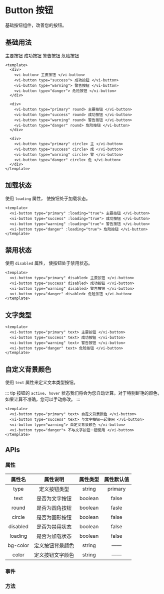 
# Button 按钮

基础按钮组件，改善您的按钮。

## 基础用法

<div>
  <vi-button> 主要按钮 </vi-button>
  <vi-button type="success"> 成功按钮 </vi-button>
  <vi-button type="warning"> 警告按钮 </vi-button>
  <vi-button type="danger"> 危险按钮 </vi-button>
  <!-- <vi-icon name="loading" /> -->
</div>
<!-- 
<div>
  <vi-button type="primary" round> 主要按钮 </vi-button>
  <vi-button type="success" round> 成功按钮 </vi-button>
  <vi-button type="warning" round> 警告按钮 </vi-button>
  <vi-button type="danger" round> 危险按钮 </vi-button>
</div>

<div>
  <vi-button type="primary" circle> 主 </vi-button>
  <vi-button type="success" circle> 成 </vi-button>
  <vi-button type="warning" circle> 警 </vi-button>
  <vi-button type="danger" circle> 危 </vi-button>
</div> -->

```vue
<template>
  <div>
    <vi-button> 主要按钮 </vi-button>
    <vi-button type="success"> 成功按钮 </vi-button>
    <vi-button type="warning"> 警告按钮 </vi-button>
    <vi-button type="danger"> 危险按钮 </vi-button>
  </div>

  <div>
    <vi-button type="primary" round> 主要按钮 </vi-button>
    <vi-button type="success" round> 成功按钮 </vi-button>
    <vi-button type="warning" round> 警告按钮 </vi-button>
    <vi-button type="danger" round> 危险按钮 </vi-button>
  </div>

  <div>
    <vi-button type="primary" circle> 主 </vi-button>
    <vi-button type="success" circle> 成 </vi-button>
    <vi-button type="warning" circle> 警 </vi-button>
    <vi-button type="danger" circle> 危 </vi-button>
  </div>
</template>
```

## 加载状态

使用 `loading` 属性， 使按钮处于加载状态。

<!-- <vi-button type="primary" :loading="true"> 主要按钮 </vi-button>
<vi-button type="success" :loading="true"> 成功按钮 </vi-button>
<vi-button type="warning" :loading="true"> 警告按钮 </vi-button>
<vi-button type="danger" :loading="true"> 危险按钮 </vi-button> -->

```vue
<template>
  <vi-button type="primary" :loading="true"> 主要按钮 </vi-button>
  <vi-button type="success" :loading="true"> 成功按钮 </vi-button>
  <vi-button type="warning" :loading="true"> 警告按钮 </vi-button>
  <vi-button type="danger" :loading="true"> 危险按钮 </vi-button>
</template>
```

## 禁用状态

使用 `disabled` 属性， 使按钮处于禁用状态。

<!-- <vi-button type="primary" disabled> 主要按钮 </vi-button>
<vi-button type="success" disabled> 成功按钮 </vi-button>
<vi-button type="warning" disabled> 警告按钮 </vi-button>
<vi-button type="danger" disabled> 危险按钮 </vi-button> -->

```vue
<template>
  <vi-button type="primary" disabled> 主要按钮 </vi-button>
  <vi-button type="success" disabled> 成功按钮 </vi-button>
  <vi-button type="warning" disabled> 警告按钮 </vi-button>
  <vi-button type="danger" disabled> 危险按钮 </vi-button>
</template>
```

## 文字类型

<!-- <vi-button type="primary" text> 主要按钮 </vi-button>
<vi-button type="success" text> 成功按钮 </vi-button>
<vi-button type="warning" text> 警告按钮 </vi-button>
<vi-button type="danger" text> 危险按钮 </vi-button> -->

```vue
<template>
  <vi-button type="primary" text> 主要按钮 </vi-button>
  <vi-button type="success" text> 成功按钮 </vi-button>
  <vi-button type="warning" text> 警告按钮 </vi-button>
  <vi-button type="danger" text> 危险按钮 </vi-button>
</template>
```

## 自定义背景颜色

使用 `text` 属性来定义文本类型按钮。

::: tip
按钮的 `active`、`hover` 状态我们将会为您自动计算。对于特别鲜艳的颜色，如果计算不准确，您可以手动修改。
:::

<!-- <vi-button type="primary" text> 自定义背景颜色 </vi-button>
<vi-button type="success" text> 与文字按钮一起使用 </vi-button>
<vi-button type="warning"> 自定义背景颜色 </vi-button>
<vi-button type="danger"> 不与文字按钮一起使用 </vi-button> -->

```vue
<template>
  <vi-button type="primary" text> 自定义背景颜色 </vi-button>
  <vi-button type="success" text> 与文字按钮一起使用 </vi-button>
  <vi-button type="warning"> 自定义背景颜色 </vi-button>
  <vi-button type="danger"> 不与文字按钮一起使用 </vi-button>
</template>
```







## APIs

### 属性

| 属性名 | 属性说明 | 属性类型 | 属性默认值 |
| :---: | :---: | :---: | :---: |
| type | 定义按钮类型 | string | primary |
| text | 是否为文字按钮 | boolean | false |
| round | 是否为圆角按钮 | boolean | fasle |
| circle | 是否为圆形按钮 | boolean | false |
| disabled | 是否为禁用状态 | boolean | false |
| loading | 是否为加载状态 | boolean | false |
| bg-color | 定义按钮背景颜色 | string | —— |
| color | 定义按钮文字颜色 | string | —— |

### 事件


### 方法